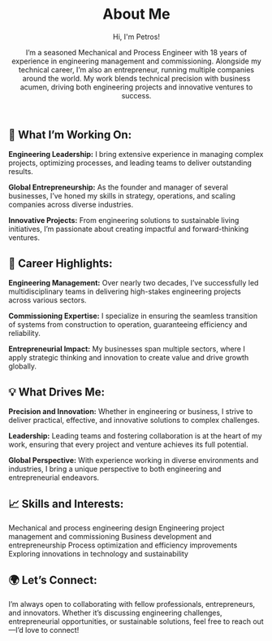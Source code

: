 <header>

<!--
  <<< Author notes: Course header >>>
  Include a 1280×640 image, course title in sentence case, and a concise description in emphasis.
  In your repository settings: enable template repository, add your 1280×640 social image, auto delete head branches.
  Add your open source license, GitHub uses MIT license.
-->

# About Me

Hi, I'm Petros!

I’m a seasoned Mechanical and Process Engineer with 18 years of experience in engineering management and commissioning. Alongside my technical career, I’m also an entrepreneur, running multiple companies around the world. My work blends technical precision with business acumen, driving both engineering projects and innovative ventures to success.






</header>

<!--
  <<< Author notes: Step 4 >>>
  Start this step by acknowledging the previous step.
  Define terms and link to docs.github.com.
  Historic note: previous version checked the file path. Previous version checked the front matter formatting.
-->

## 🌱 What I’m Working On:

**Engineering Leadership:** I bring extensive experience in managing complex projects, optimizing processes, and leading teams to deliver outstanding results.

**Global Entrepreneurship:** As the founder and manager of several businesses, I’ve honed my skills in strategy, operations, and scaling companies across diverse industries.

**Innovative Projects:** From engineering solutions to sustainable living initiatives, I’m passionate about creating impactful and forward-thinking ventures.

## 🌟 Career Highlights:
**Engineering Management:** Over nearly two decades, I’ve successfully led multidisciplinary teams in delivering high-stakes engineering projects across various sectors.

**Commissioning Expertise:** I specialize in ensuring the seamless transition of systems from construction to operation, guaranteeing efficiency and reliability.

**Entrepreneurial Impact:** My businesses span multiple sectors, where I apply strategic thinking and innovation to create value and drive growth globally.

## 💡 What Drives Me:
**Precision and Innovation:** Whether in engineering or business, I strive to deliver practical, effective, and innovative solutions to complex challenges.

**Leadership:** Leading teams and fostering collaboration is at the heart of my work, ensuring that every project and venture achieves its full potential.

**Global Perspective:** With experience working in diverse environments and industries, I bring a unique perspective to both engineering and entrepreneurial endeavors.

## 📈 Skills and Interests:
Mechanical and process engineering design
Engineering project management and commissioning
Business development and entrepreneurship
Process optimization and efficiency improvements
Exploring innovations in technology and sustainability

## 🌍 Let’s Connect:
I’m always open to collaborating with fellow professionals, entrepreneurs, and innovators. Whether it’s discussing engineering challenges, entrepreneurial opportunities, or sustainable solutions, feel free to reach out—I’d love to connect!

</footer>

